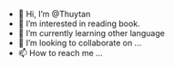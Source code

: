 - 👋 Hi, I’m @Thuytan
- 👀 I’m interested in reading book.
- 🌱 I’m currently learning other language
- 💞️ I’m looking to collaborate on ...
- 📫 How to reach me ...

<!---
Thuytan/Thuytan is a ✨ special ✨ repository because its `README.md` (this file) appears on your GitHub profile.
You can click the Preview link to take a look at your changes.
--->
